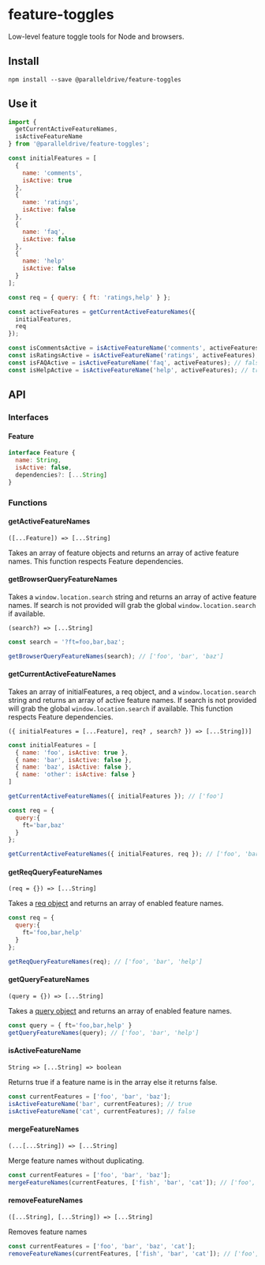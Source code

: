# feature-toggles

Low-level feature toggle tools for Node and browsers.

## Install

```
npm install --save @paralleldrive/feature-toggles
```

## Use it

```js
import {
  getCurrentActiveFeatureNames,
  isActiveFeatureName
} from '@paralleldrive/feature-toggles';

const initialFeatures = [
  {
    name: 'comments',
    isActive: true
  },
  {
    name: 'ratings',
    isActive: false
  },
  {
    name: 'faq',
    isActive: false
  },
  {
    name: 'help'
    isActive: false
  }
];

const req = { query: { ft: 'ratings,help' } };

const activeFeatures = getCurrentActiveFeatureNames({
  initialFeatures,
  req
});

const isCommentsActive = isActiveFeatureName('comments', activeFeatures); // true
const isRatingsActive = isActiveFeatureName('ratings', activeFeatures); // true ( enabled via req query object )
const isFAQActive = isActiveFeatureName('faq', activeFeatures); // false
const isHelpActive = isActiveFeatureName('help', activeFeatures); // true ( enabled via req query object )
```

## API

### Interfaces

#### Feature

```js
interface Feature {
  name: String,
  isActive: false,
  dependencies?: [...String]
}
```

### Functions

#### getActiveFeatureNames

`([...Feature]) => [...String]`

Takes an array of feature objects and returns an array of active feature names. This function respects Feature dependencies.

#### getBrowserQueryFeatureNames

Takes a `window.location.search` string and returns an array of active feature names. If search is not provided will grab the global `window.location.search` if available.

`(search?) => [...String]`

```js
const search = '?ft=foo,bar,baz';

getBrowserQueryFeatureNames(search); // ['foo', 'bar', 'baz']
```

#### getCurrentActiveFeatureNames

Takes an array of initialFeatures, a req object, and a `window.location.search` string and returns an array of active feature names. If search is not provided will grab the global `window.location.search` if available. This function respects Feature dependencies.

`({ initialFeatures = [...Feature], req? , search? }) => [...String])]`

```js
const initialFeatures = [
  { name: 'foo', isActive: true },
  { name: 'bar', isActive: false },
  { name: 'baz', isActive: false },
  { name: 'other': isActive: false }
]

getCurrentActiveFeatureNames({ initialFeatures }); // ['foo']

const req = {
  query:{
    ft='bar,baz'
  }
};

getCurrentActiveFeatureNames({ initialFeatures, req }); // ['foo', 'bar', 'baz']
```

#### getReqQueryFeatureNames

`(req = {}) => [...String]`

Takes a [req object](https://expressjs.com/en/api.html#req.query) and returns an array of enabled feature names.

```js
const req = {
  query:{
    ft='foo,bar,help'
  }
};

getReqQueryFeatureNames(req); // ['foo', 'bar', 'help']
```

#### getQueryFeatureNames

`(query = {}) => [...String]`

Takes a [query object](https://nodejs.org/api/url.html) and returns an array of enabled feature names.

```js
const query = { ft='foo,bar,help' }
getQueryFeatureNames(query); // ['foo', 'bar', 'help']
```

#### isActiveFeatureName

`String => [...String] => boolean`

Returns true if a feature name is in the array else it returns false.

```js
const currentFeatures = ['foo', 'bar', 'baz'];
isActiveFeatureName('bar', currentFeatures); // true
isActiveFeatureName('cat', currentFeatures); // false
```

#### mergeFeatureNames

`(...[...String]) => [...String]`

Merge feature names without duplicating.

```js
const currentFeatures = ['foo', 'bar', 'baz'];
mergeFeatureNames(currentFeatures, ['fish', 'bar', 'cat']); // ['foo', 'bar', 'baz', 'fish', 'cat']
```

#### removeFeatureNames

`([...String], [...String]) => [...String]`

Removes feature names

```js
const currentFeatures = ['foo', 'bar', 'baz', 'cat'];
removeFeatureNames(currentFeatures, ['fish', 'bar', 'cat']); // ['foo', 'baz']
```
